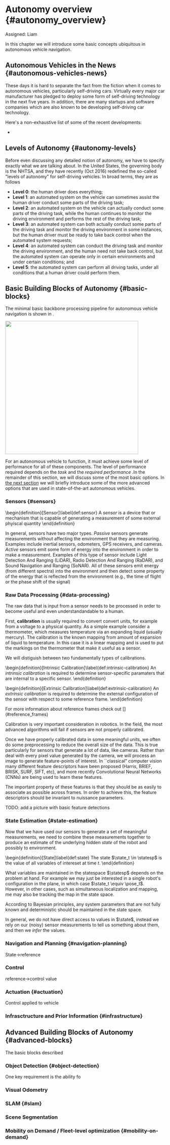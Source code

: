 # Autonomy overview {#autonomy_overview}

Assigned: Liam

In this chapter we will introduce some basic concepts ubiquitous in autonomous vehicle navigation. 


## Autonomous Vehicles in the News {#autonomous-vehicles-news}

These days it is hard to separate the fact from the fiction when it comes to autonomous vehicles, particularly self-driving cars. Virtually every major car manufacturer has pledged to deploy some form of self-driving technology in the next five years. In addition, there are many startups and software companies which are also known to be developing self-driving car technology.

Here's a non-exhaustive list of some of the recent developments:

 - 


## Levels of Autonomy {#autonomy-levels}

Before even discussing any detailed notion of autonomy, we have to specify exactly what we are talking about. In the United States, the governing body is the NHTSA, and they have recently (Oct 2016) redefined the so-called "levels of autonomy" for self-driving vehicles. In broad terms, they are as follows


 * **Level 0**: the human driver does everything;
 * **Level 1**: an automated system on the vehicle can sometimes assist the human
driver conduct some parts of the driving task;
 * **Level 2**: an automated system on the vehicle can actually conduct some parts of the driving task, while the human continues to monitor the driving environment and performs the rest of the driving task;
 * **Level 3**: an automated system can both actually conduct some parts of the driving task and monitor the driving environment in some instances, but the human driver must be ready to take back control when the automated system requests;
 * **Level 4**: an automated system can conduct the driving task and monitor the driving environment, and the human need not take back control, but the automated system can operate only in certain environments and under certain conditions; and
 * **Level 5**: the automated system can perform all driving tasks, under all conditions that a human driver could perform them.


## Basic Building Blocks of Autonomy {#basic-blocks}

The minimal basic backbone processing pipeline for autonomous vehicle navigation is shown in [](##fig:autonomy_block_diagram).

<div figure-id="fig:autonomy_block_diagram" figure-caption="The basic building blocks of any autonomous vehicle">
  <img src="autonomy_overview_block.jpg" style='width: 30em'/>
</div>

For an autonomous vehicle to function, it must achieve some level of performance for all of these components. The level of performance required depends on the *task* and the *required performance* .In the remainder of this section, we will discuss some of the most basic options. In [the next section](#advanced-blocks) we will briefly introduce some of the more advanced options that are used in state-of-the-art autonomous vehicles.


### Sensors {#sensors}

\begin{definition}[Sensor]\label{def:sensor}
A *sensor* is a device that or mechanism that is capable of generating a measurement of some external phyiscal quantity
\end{definition}

In general, sensors have two major types. *Passive* sensors generate measurements without affecting the environment that they are measuring. Examples include inertial sensors, odometers, GPS receivers, and cameras. *Active* sensors emit some form of energy into the environment in order to make a measurement. Examples of this type of sensor include Light Detection And Ranging (LiDAR), Radio Detection And Ranging (RaDAR), and Sound Navigation and Ranging (SoNAR). All of these sensors emit energy (from different spectra) into the environment and then detect some property of the energy that is reflected from the environment (e.g., the time of flight or the phase shift of the signal)


### Raw Data Processing {#data-processing}

The raw data that is input from a sensor needs to be  processed in order to become useful and even understandandable to a human. 

First, **calibration** is usually required to convert convert units, for example from a voltage to a physical quantity. As a simple example consider a thermometer, which measures temperature via an expanding liquid (usually mercury). The calibration is the known mapping from amount of expansion of liquid to temperature. In this case it is a linear mapping and is used to put the markings on the thermometer that make it useful as a sensor.

We will distiguish between two fundamentally types of calibrations.

\begin{definition}[Intrinsic Calibration]\label{def:intrinsic-calibration}
An *intrinsic calibration* is required to determine sensor-specific paramaters that are internal to a specific sensor.
\end{definition}

\begin{definition}[Extrinsic Calibration]\label{def:extrinsic-calibration}
An *extrinsic calibration* is required to determine the external configuration of the sensor with respect to some reference frame.
\end{definition}

<div class="check" markdown="1">
For more information about reference frames check out [](#reference_frames)
</div>

Calibration is very important consideration in robotics. In the field, the most advanced algorithms will fail if sensors are not properly calibrated.


Once we have properly calibrated data in some meaningful units, we often do some preprocessing to reduce the overall size of the data. This is true particularly for sensors that generate a lot of data, like cameras. Rather than deal with every pixel value generated by the camera, we will process an image to generate feature-points of interest. In ``classical" computer vision many different feature descriptors have been proposed (Harris, BRIEF, BRISK, SURF, SIFT, etc), and more recently Convolutional Neural Networks (CNNs) are being used to learn these features.

The important property of these features is that they should be as easily to associate as possible across frames. In order to achieve this, the feature descriptors should be invariant to nuissance parameters.

TODO: add a picture with basic feature detections


### State Estimation {#state-estimation}

Now that we have used our sensors to generate a set of meaningful measurements, we need to combine these measurements together to produce an estimate of the underlying hidden *state* of the robot and possibly to environment.

\begin{definition}[State]\label{def:state}
The state $\state_t \in \statesp$ is the value of all variables of intereset at time $t$.
\end{definition}

What variables are maintained in the statespace $\statesp$ depends on the problem at hand. For example we may just be interested in a single robot's configuration in the plane, in which case $\state_t \equiv \pose_t$. However, in other cases, such as simultaneous localization and mapping, me may also be tracking the map in the state space. 

According to Bayesian principles, any system parameters that are not fully known and deterministic should be maintained in the state space. 

In general, we do not have direct access to values in $\state$, instead we rely on our (noisy) sensor measurements to tell us something about them, and then we *infer* the values. 





### Navigation and Planning {#navigation-planning}

State->reference


### Control

reference->control value

### Actuation {#actuation}

Control applied to vehicle


### Infrasctructure and Prior Information {#infrastructure}





## Advanced Building Blocks of Autonomy {#advanced-blocks}

The basic blocks described 

### Object Detection {#object-detection}

One key requirement is the ability fo 

### Visual Odometry

### SLAM {#slam}

### Scene Segmentation

### Mobility on Demand / Fleet-level optimization {#mobility-on-demand}



